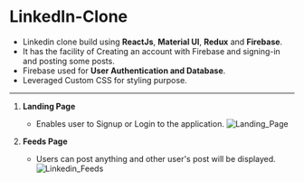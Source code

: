 # LinkedIn-Clone
- Linkedin clone build using **ReactJs**, **Material UI**, **Redux** and **Firebase**.
- It has the facility of Creating an account with Firebase and signing-in and posting some posts.
- Firebase used for **User Authentication and Database**.
- Leveraged Custom CSS for styling purpose.

-------------------

1. **Landing Page**
   - Enables user to Signup or Login to the application.
![Landing_Page](https://github.com/user-attachments/assets/f442d4a2-1e07-45f4-a206-dab59b091cdd)

2. **Feeds Page**
   - Users can post anything and other user's post will be displayed.
   ![Linkedin_Feeds](https://github.com/user-attachments/assets/66bc9ffe-d3c6-4dfa-92e9-1b5f3e998efd)

     
